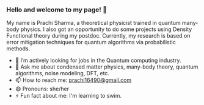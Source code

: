 ### Hello and welcome to my page! 👋

<!--
**prachisharma21/prachisharma21** is a ✨ _special_ ✨ repository because its `README.md` (this file) appears on your GitHub profile. Here are some ideas to get you started:-->
My name is Prachi Sharma, a theoretical physicist trained in quantum many-body physics. I also got an opportunity to do some projects using Density Functional theory during my postdoc. Currently, my research is based on error mitigation techniques for quantum algorithms via probabilistic methods. 

<!-- 👩‍🔬 Here is my professional website which is under construction- https://prachisharma21.github.io/ -->
- 🔭 I’m actively looking for jobs in the Quantum computing industry. 
- 💬 Ask me about condensed matter physics, many-body theory, quantum algorithms, noise modeling, DFT, etc. 
- 📫 How to reach me: prachi16490@gmail.com
- 😄 Pronouns: she/her
- ⚡ Fun fact about me: I'm learning to swim.

